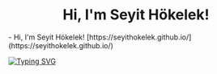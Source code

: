 <h1 align="center">Hi, I'm Seyit Hökelek!</h1>
- Hi, I'm Seyit Hökelek! [https://seyithokelek.github.io/](https://seyithokelek.github.io/)

<a href="https://git.io/typing-svg"><img src="https://readme-typing-svg.demolab.com?font=Pixelify+Sans&pause=1000&color=F7230F&background=FFFFFF00&vCenter=true&width=435&lines=Attention%2C+Astronomer!" alt="Typing SVG" /></a>



